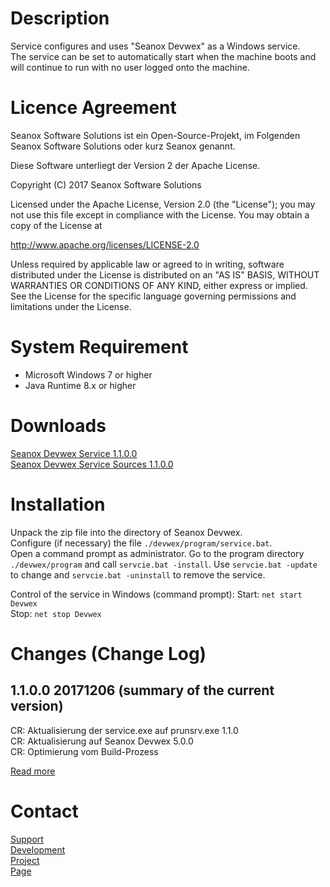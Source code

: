 # Description
Service configures and uses "Seanox Devwex" as a Windows service.  
The service can be set to automatically start when the machine boots and will
continue to run with no user logged onto the machine.


# Licence Agreement
Seanox Software Solutions ist ein Open-Source-Projekt, im Folgenden
Seanox Software Solutions oder kurz Seanox genannt.

Diese Software unterliegt der Version 2 der Apache License.

Copyright (C) 2017 Seanox Software Solutions

Licensed under the Apache License, Version 2.0 (the "License"); you may not use
this file except in compliance with the License. You may obtain a copy of the
License at

http://www.apache.org/licenses/LICENSE-2.0  

Unless required by applicable law or agreed to in writing, software distributed
under the License is distributed on an "AS IS" BASIS, WITHOUT WARRANTIES OR
CONDITIONS OF ANY KIND, either express or implied. See the License for the
specific language governing permissions and limitations under the License.


# System Requirement
- Microsoft Windows 7 or higher
- Java Runtime 8.x or higher


# Downloads
[Seanox Devwex Service 1.1.0.0](https://github.com/seanox/devwex-service/raw/master/releases/seanox-devwex-service-1.1.0.0.zip)  
[Seanox Devwex Service Sources 1.1.0.0](https://github.com/seanox/devwex-service/raw/master/releases/seanox-devwex-service-1.1.0.0.zip)  


# Installation
Unpack the zip file into the directory of Seanox Devwex.  
Configure (if necessary) the file ``./devwex/program/service.bat``.  
Open a command prompt as administrator.
Go to the program directory ``./devwex/program`` and call ``servcie.bat -install``.
Use ``servcie.bat -update`` to change and ``servcie.bat -uninstall`` to remove the
service.

Control of the service in Windows (command prompt):
Start: ``net start Devwex``  
Stop: ``net stop Devwex``


# Changes (Change Log)
## 1.1.0.0 20171206 (summary of the current version)  
CR: Aktualisierung der service.exe auf prunsrv.exe 1.1.0  
CR: Aktualisierung auf Seanox Devwex 5.0.0  
CR: Optimierung vom Build-Prozess  

[Read more](https://raw.githubusercontent.com/seanox/devwex-service/master/CHANGES)


# Contact
[Support](http://seanox.de/contact?support)  
[Development](http://seanox.de/contact?development)  
[Project](http://seanox.de/contact?service)  
[Page](http://seanox.de/contact)  
